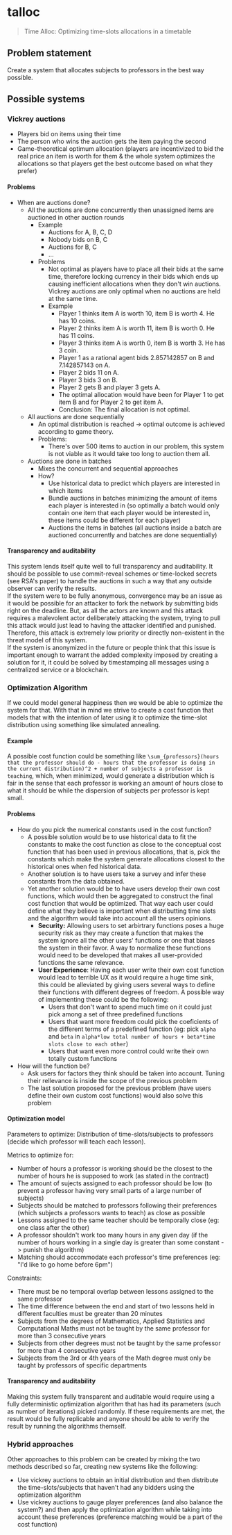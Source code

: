 # talloc
> Time Alloc: Optimizing time-slots allocations in a timetable

## Problem statement
Create a system that allocates subjects to professors in the best way possible.

## Possible systems

### Vickrey auctions
- Players bid on items using their time
- The person who wins the auction gets the item paying the second  
- Game-theoretical optimum allocation (players are incentivized to bid the real price an item is worth for them & the whole system optimizes the allocations so that players get the best outcome based on what they prefer)

#### Problems
- When are auctions done?
  - All the auctions are done concurrently then unassigned items are auctioned in other auction rounds
    - Example
      - Auctions for A, B, C, D
      - Nobody bids on B, C
      - Auctions for B, C
      - ...
    - Problems
      - Not optimal as players have to place all their bids at the same time, therefore locking currency in their bids which ends up causing inefficient allocations when they don't win auctions. Vickrey auctions are only optimal when no auctions are held at the same time.
      - Example
        - Player 1 thinks item A is worth 10, item B is worth 4. He has 10 coins.
        - Player 2 thinks item A is worth 11, item B is worth 0. He has 11 coins.
        - Player 3 thinks item A is worth 0, item B is worth 3. He has 3 coin.
        - Player 1 as a rational agent bids 2.857142857 on B and 7.142857143 on A.
        - Player 2 bids 11 on A.
        - Player 3 bids 3 on B.
        - Player 2 gets B and player 3 gets A.
        - The optimal allocation would have been for Player 1 to get item B and for Player 2 to get item A.
        - Conclusion: The final allocation is not optimal.
  - All auctions are done sequentially
    - An optimal distribution is reached -> optimal outcome is achieved according to game theory.
    - Problems:
      - There's over 500 items to auction in our problem, this system is not viable as it would take too long to auction them all.
  - Auctions are done in batches
    - Mixes the concurrent and sequential approaches
    - How?
      - Use historical data to predict which players are interested in which items
      - Bundle auctions in batches minimizing the amount of items each player is interested in (so optimally a batch would only contain one item that each player would be interested in, these items could be different for each player)
      - Auctions the items in batches (all auctions inside a batch are auctioned concurrently and batches are done sequentially)

#### Transparency and auditability
This system lends itself quite well to full transparency and auditability. It should be possible to use commit-reveal schemes or time-locked secrets (see RSA's paper) to handle the auctions in such a way that any outside observer can verify the results.  
If the system were to be fully anonymous, convergence may be an issue as it would be possible for an attacker to fork the network by submitting bids right on the deadline. But, as all the actors are known and this attack requires a malevolent actor deliberately attacking the system, trying to pull this attack would just lead to having the attacker identified and punished. Therefore, this attack is extremely low priority or directly non-existent in the threat model of this system.  
If the system is anonymized in the future or people think that this issue is important enough to warrant the added complexity imposed by creating a solution for it, it could be solved by timestamping all messages using a centralized service or a blockchain.

### Optimization Algorithm
If we could model general happiness then we would be able to optimize the system for that. With that in mind we strive to create a cost function that models that with the intention of later using it to optimize the time-slot distribution using something like simulated annealing.

#### Example
A possible cost function could be something like `\sum_{professors}(hours that the professor should do - hours that the professor is doing in the current distribution)^2 + number of subjects a professor is teaching`, which, when minimized, would generate a distribution which is fair in the sense that each professor is working an amount of hours close to what it should be while the dispersion of subjects per professor is kept small.

#### Problems
- How do you pick the numerical constants used in the cost function?
  - A possible solution would be to use historical data to fit the constants to make the cost function as close to the conceptual cost function that has been used in previous allocations, that is, pick the constants which make the system generate allocations closest to the historical ones when fed historical data.
  - Another solution is to have users take a survey and infer these constants from the data obtained.
  - Yet another solution would be to have users develop their own cost functions, which would then be aggregated to construct the final cost function that would be optimized. That way each user could define what they believe is important when distributting time slots and the algorithm would take into account all the users opinions.
    - **Security:** Allowing users to set arbirtrary functions poses a huge security risk as they may create a function that makes the system ignore all the other users' functions or one that biases the system in their favor. A way to normalize these functions would need to be developed that makes all user-provided functions the same relevance.
    - **User Experience**: Having each user write their own cost function would lead to terrible UX as it would require a huge time sink, this could be alleviated by giving users several ways to define their functions with different degrees of freedom. A possible way of implementing these could be the following:
      - Users that don't want to spend much time on it could just pick among a set of three predefined functions
      - Users that want more freedom could pick the coeficients of the different terms of a predefined function (eg: pick `alpha` and `beta` in `alpha*low total number of hours + beta*time slots close to each other`)
      - Users that want even more control could write their own totally custom functions
- How will the function be?
  - Ask users for factors they think should be taken into account. Tuning their rellevance is inside the scope of the previous problem
  - The last solution proposed for the previous problem (have users define their own custom cost functions) would also solve this problem

#### Optimization model

Parameters to optimize: Distribution of time-slots/subjects to professors (decide which professor will teach each lesson).

Metrics to optimize for:
- Number of hours a professor is working should be the closest to the number of hours he is supposed to work (as stated in the contract)
- The amount of sujects assigned to each professor should be low (to prevent a professor having very small parts of a large number of subjects)
- Subjects should be matched to professors following their preferences (which subjects a professors wants to teach) as close as possible
- Lessons assigned to the same teacher should be temporally close (eg: one class after the other)
- A professor shouldn't work too many hours in any given day (if the number of hours working in a single day is greater than some constant -> punish the algorithm)
- Matching should accommodate each professor's time preferences (eg: "I'd like to go home before 6pm")

Constraints:
- There must be no temporal overlap between lessons assigned to the same professor
- The time difference between the end and start of two lessons held in different faculties must be greater than 20 minutes
- Subjects from the degrees of Mathematics, Applied Statistics and Computational Maths must not be taught by the same professor for more than 3 consecutive years
- Subjects from other degrees must not be taught by the same professor for more than 4 consecutive years
- Subjects from the 3rd or 4th years of the Math degree must only be taught by professors of specific departments

#### Transparency and auditability
Making this system fully transparent and auditable would require using a fully deterministic optimization algorithm that has had its parameters (such as number of iterations) picked randomly. If these requirements are met, the result would be fully replicable and anyone should be able to verify the result by running the algorithms themself.

### Hybrid approaches
Other approaches to this problem can be created by mixing the two methods described so far, creating new systems like the following:
- Use vickrey auctions to obtain an initial distribution and then distribute the time-slots/subjects that haven't had any bidders using the optimization algorithm
- Use vickrey auctions to gauge player preferences (and also balance the system?) and then apply the optimization algorithm while taking into account these preferences (preference matching would be a part of the cost function)
